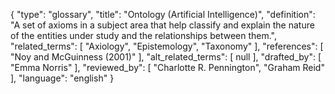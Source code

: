 {
    "type": "glossary",
    "title": "Ontology (Artificial Intelligence)",
    "definition": "A set of axioms in a subject area that help classify and explain the nature of the entities under study and the relationships between them.",
    "related_terms": [
        "Axiology",
        "Epistemology",
        "Taxonomy"
    ],
    "references": [
        "Noy and McGuinness (2001)"
    ],
    "alt_related_terms": [
        null
    ],
    "drafted_by": [
        "Emma Norris"
    ],
    "reviewed_by": [
        "Charlotte R. Pennington",
        "Graham Reid"
    ],
    "language": "english"
}